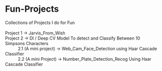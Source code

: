# Fun-Projects
Collections of Projects I do for Fun <br/><br/>
Project 1 -> Jarvis_From_Wish <br/>
Project 2 -> Dl / Deep CV Model To detect and Classify Between 10 Simpsons Characters <br/>
&emsp;&emsp;&emsp;2.1 (A mini project) -> Web_Cam_Face_Detection using Haar Cascade Classifier<br/>
&emsp;&emsp;&emsp;2.2 (A mini Project) -> Number_Plate_Detection_Recog Using Haar Cascade Classifier<br/>

